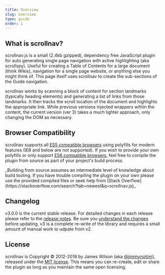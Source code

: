 ```yaml
---
title: Overview
slug: overview
type: guide
order: 1
---
```


## What is scrollnav?

scrollnav.js is a small (2.4kb gzipped), dependency free JavaScript plugin for
auto generating single page navigation with active highlighting (aka
scrollspy). Useful for creating a Table of Contents for a large document (think
Wikis), navigation for a single page website, or anything else you might think
of. This page itself uses scrollnav to create the sub-sections of the Guide
navigation.

scrollnav works by scanning a block of content for section landmarks (typically
heading elements) and generating a list of links from those landmarks. It then
tracks the scroll location of the document and highlights the appropriate link.
While previous versions injected wrappers within the content, the current
version (ver 3) takes a much lighter approach, only changing the DOM as
necessary.

## Browser Compatibility

scrollnav supports all [ES5 compatible browsers](https://caniuse.com/#feat=es5)
using polyfills for modern features (IE8 and below are not supported). If you
wish to provide your own polyfills or only support
[ES6 compatible browsers](https://caniuse.com/#feat=arrow-functions), feel free
to compile the plugin from source as part of your project's build process.

<p class="article-note">_Building from source assumes an intermediate level of
knowledge about build tooling. If you have trouble compiling the plugin on your
own please use the provided compiled files or seek help from
[Stack Overflow](https://stackoverflow.com/search?tab=newest&q=scrollnav.js)_
</p>

## Changelog

v3.0.0 is the current stable release. For detailed changes in each release
please refer to the [release notes](tkthttps://github.com/jimmynotjim/scrollNav/releasesktk). Be sure you
[understand the changes](tktktk) before updating, v3 is a complete re-write of
the library and requires a small amount of manual work to udpate from v2.

## License

scrollnav is Copyright &copy; 2012-2018 by James Wilson (aka
[@jimmynotjim](https://github.com/jimmynotjim)), released under the
[MIT license](https://github.com/jimmynotjim/scrollNav/blob/master/LICENSE-MIT).
This means you can re-create, edit or share the plugin as long as you maintain
the same open licensing.
